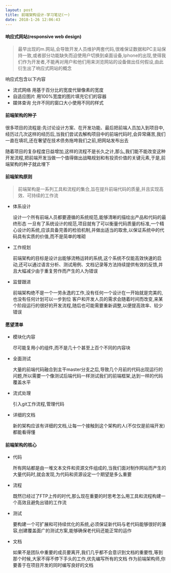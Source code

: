 ```yaml
---
layout: post
title: 前端架构设计-学习笔记(一)
date: 2018-1-26 12:06:43
---
```


#### 响应式网站(responsive web design)

> 最早出现的m.网站,会导致开发人员维护两套代码,很难保证数据和PC主站保持一致,或者部分功能缺失而迫使用户切换到桌面设备,Iphone的出现,使得我们作为开发者,不能再对用户和他们用来浏览网站的设备做出任何假设,由此衍生出了响应式网站的概念

响应式包含以下内容
- 流式网络
  用基于百分比的宽度代替像素的宽度
- 自适应图片
  用100%宽度的图片填充它们的容器
- 媒体查询
  允许不同的窗口大小使用不同的样式

#### 前端架构的种子

很多项目的流程是:先讨论设计方案、在开发功能、最后把前端人员加入到项目中,经历过几次这样的经历后,当我们尝试去解构项目中的前端代码时,会异常痛苦,我们一直在填坑,还在奢望在技术债务拖垮我们之前,把网站发布出去

随着项目的复杂程度日益增加,这样的流程不是长久之计,那么,我们能不能改变这种开发流程,把前端开发当做一个值得做出战略规划和有投资价值的关键元素,于是,前端架构的种子就此埋下

#### 前端架构原则

> 前端架构是一系列工具和流程的集合,旨在提升前端代码的质量,并且实现高效、可持续的工作流

- 体系设计

  设计一个所有前端人员都要遵循的系统规范,能够清晰的描绘出产品和代码的最终形态
  一旦有了系统设计的规范,项目就有了可以衡量代码质量的标准,一个精心设计的系统,应该具备完善的检验机制,并做出适当的取舍,以保证系统中的代码具有实质的价值,而不是简单的堆砌

- 工作规划

  前端架构的目标是设计出能够流畅运转的系统,这个系统不仅能高效快速的启动,还可以通过语言分析、测试用例、文档记录等方法持续提供有效的反馈,并且大幅减少由于重复劳作而产生的人为错误

- 监督跟进

  前端架构绝不是一个一劳永逸的工作,没有任何一个设计在一开始就是完美的,也没有任何计划可以一步到位
  客户和开发人员的需求会随着时间而改变,来某个阶段运行的很好的开发流程,随后也可能需要重新调整,以便提高效率、较少错误

#### 愿望清单

- 模块化内容

  尽可能复用小的组件,而不是几十个甚至上百个不同的内容块

- 全面测试

  大量的前端代码融合到主干master分支之后,导致几个月前的代码出现运行的问题,所以需要一个像测试后端代码一样测试我们的前端框架,达到一样的代码覆盖水平

- 流式处理

  引入git工作流程,管理代码

- 详细的文档

  新的架构应该有详细的文档,让每一个接触到这个架构的人(不仅仅是前端开发)都能看得懂

#### 前端架构的核心

- 代码

  所有网站都是由一堆文本文件和资源文件组成的,当我们面对制作网站而产生的大量代码时,就会发现,为代码和资源设定一个期望是多么重要

- 流程

  既然已经过了FTP上传的时代,那么现在重要的时思考怎么用工具和流程构建一个高效且避免出错的工作流

- 测试

  要构建一个可扩展和可持续优化的系统,必须保证新代码与老代码能够很好的兼容,创建覆盖面广的测试方案,能够确保老代码还能正常的运作

- 文档

  如果不是团队中重要的成员要离开,我们几乎都不会意识到文档的重要性,等到那个时候,大家不得不停下手头的工作,优先编写所有的文档
  作为前端架构师,你要善于在项目开发的同时编写良好的文档
